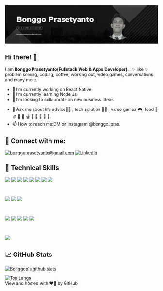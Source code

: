 ![Bonggo Prasetyanto Banner Image](./banner-bonggo-pras.png)

<h2>Hi there! 👋</h2>

I am **Bonggo Prasetyanto(Fullstack Web & Apps Developer)**. I ✨ like ✨  problem solving, coding, coffee, working out, video games, conversations and many more.

- 🔭 I’m currently working on React Native
- 🌱 I’m currently learning Node Js
- 👯 I’m looking to collaborate on new business ideas.
<!-- - 🤔 I’m looking for help with on new business ideas. -->
- 💬 Ask me about life advice🤣🤣 , tech solution 👩‍💻 , video games 🎮, food 🌯 🫔 🥗 🥘 🫕 🥫 🍝 🍜 🍲 🍛.
- 📫 How to reach me:DM on instagram @bonggo_pras.

## 🤝 Connect with me:
<a href="mailto:bonggoprasetyanto@gmail.com">![bonggoprasetyanto@gmail.com](https://img.shields.io/badge/Gmail-D14836?style=for-the-badge&logo=gmail&logoColor=white)</a> <a href="https://www.linkedin.com/in/bonggo-prasetyanto/">![LinkedIn](https://img.shields.io/badge/LinkedIn-0077B5?style=for-the-badge&logo=linkedin&logoColor=white)</a>


## 💼 Technical Skills

![](https://img.shields.io/badge/Framework-Laravel-informational?style=flat&logo=Laravel&logoColor=white)
![](https://img.shields.io/badge/Database-Postgresql-informational?style=flat&logo=Postgresql&logoColor=white)
![](https://img.shields.io/badge/Code-React-informational?style=flat&logo=react&color=61DAFB)
![](https://img.shields.io/badge/Code-PHP-informational?style=flat&logo=PHP&color=764ABC)
![](https://img.shields.io/badge/Code-JavaScript-informational?style=flat&logo=JavaScript&color=F7DF1E)
![](https://img.shields.io/badge/Code-VueJs-informational?style=flat&logo=javascript&logoColor=green)
![](https://img.shields.io/badge/Code-HTML5-informational?style=flat&logo=HTML5&color=E34F26)
![](https://img.shields.io/badge/Code-Typescript-informational?style=flat&logo=typescript&logoColor=white)

</br>

![](https://img.shields.io/badge/Style-Bootstrap-informational?style=flat&logo=Bootstrap&color=7952B3)
![](https://img.shields.io/badge/Style-CSS3-informational?style=flat&logo=CSS3&color=1572B6)
![](https://img.shields.io/badge/Style-styled--components-informational?style=flat&logo=styled-components&color=DB7093)

</br>

![](https://img.shields.io/badge/Tools-Figma-informational?style=flat&logo=Figma&color=F24E1E)
![](https://img.shields.io/badge/Tools-NPM-informational?style=flat&logo=NPM&color=CB3837)
![](https://img.shields.io/badge/Tools-Git-informational?style=flat&logo=Git&color=F05032)
![](https://img.shields.io/badge/Tools-GitHub-informational?style=flat&logo=GitHub&color=181717)
![](https://img.shields.io/badge/Tools-github-informational?style=flat&logo=github&logoColor=white)

</br>

![](https://img.shields.io/badge/server-nginx-informational?style=flat&logo=nginx&logoColor=white)

## 📈 GitHub Stats 

[![Bonggop's github stats](https://github-readme-stats.vercel.app/api?username=bonggo-pras)](https://github.com/bonggo-pras)

[![Top Langs](https://github-readme-stats.vercel.app/api/top-langs/?username=bonggo-pras&layout=compact)](https://github.com/bonggo-pras)
<br>
View and hosted with ❤️‍🔥 by GitHub
